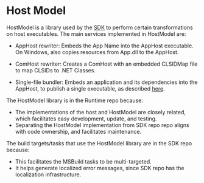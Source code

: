 Host Model
===================================

HostModel is a library used by the [SDK](https://github.com/dotnet/sdk) to perform certain transformations on host executables. The main services implemented in HostModel are:

* AppHost rewriter:  Embeds the App Name into the AppHost executable. On Windows, also copies resources from App.dll to the AppHost.
* ComHost rewriter: Creates a ComHost with an embedded CLSIDMap file to map CLSIDs to .NET Classes.

* Single-file bundler: Embeds an application and its dependencies into the AppHost, to publish a single executable, as described [here](https://github.com/dotnet/designs/blob/master/accepted/single-file/design.md).

The HostModel library is in the Runtime repo because:

* The implementations of the host and HostModel are closely related, which facilitates easy development, update, and testing.
* Separating the HostModel implementation from SDK repo repo aligns with code ownership, and facilitates maintenance. 

The build targets/tasks that use the HostModel library are in the SDK repo because:

* This facilitates the MSBuild tasks to be multi-targeted. 
* It helps generate localized error messages, since SDK repo has the localization infrastructure. 
